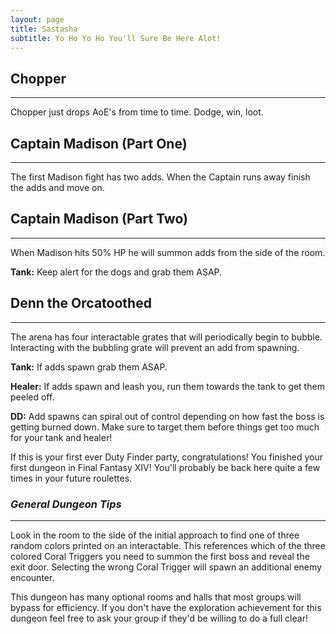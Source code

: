 ```yaml
---
layout: page
title: Sastasha
subtitle: Yo Ho Yo Ho You'll Sure Be Here Alot!
---
```


## Chopper
---
Chopper just drops AoE's from time to time. Dodge, win, loot.

## Captain Madison (Part One)
---
The first Madison fight has two adds. When the Captain runs away finish the adds and move on.

## Captain Madison (Part Two)<br>
---
When Madison hits 50% HP he will summon adds from the side of the room.

**Tank:** Keep alert for the dogs and grab them ASAP.

## Denn the Orcatoothed
---
The arena has four interactable grates that will periodically begin to bubble. Interacting with the bubbling grate will prevent an add from spawning.

**Tank:** If adds spawn grab them ASAP.

**Healer:** If adds spawn and leash you, run them towards the tank to get them peeled off. 

**DD:** Add spawns can spiral out of control depending on how fast the boss is getting burned down. Make sure to target them before things get too much for your tank and healer!

If this is your first ever Duty Finder party, congratulations! You finished your first dungeon in Final Fantasy XIV! You'll probably be back here quite a few times in your future roulettes.

### *General Dungeon Tips*
---
Look in the room to the side of the initial approach to find one of three random colors printed on an interactable. This references which of the three colored Coral Triggers you need to summon the first boss and reveal the exit door. Selecting the wrong Coral Trigger will spawn an additional enemy encounter.

This dungeon has many optional rooms and halls that most groups will bypass for efficiency. If you don't have the exploration achievement for this dungeon feel free to ask your group if they'd be willing to do a full clear!
